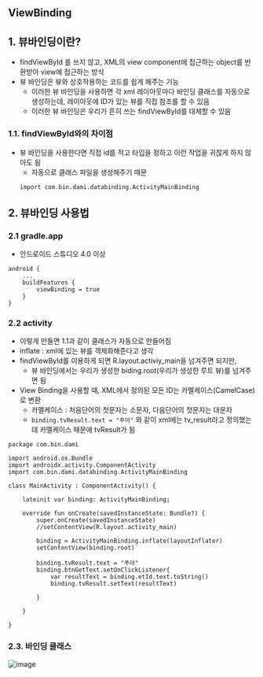 ## ViewBinding

## 1. 뷰바인딩이란?
- findViewById 를 쓰지 않고, XML의 view component에 접근하는 object를 반환받아 view에 접근하는 방식
- 뷰 바인딩은 뷰와 상호작용하는 코드를 쉽게 해주는 기능
  - 이러한 뷰 바인딩을 사용하면 각 xml 레이아웃마다 바인딩 클래스를 자동으로 생성하는데, 레이아웃에 ID가 있는 뷰를 직접 참조를 할 수 있음
  - 이러한 뷰 바인딩은 우리가 흔히 쓰는 findViewById를 대체할 수 있음
### 1.1. findViewById와의 차이점
- 뷰 바인딩을 사용한다면 직접 id를 적고 타입을 정하고 이런 작업을 귀찮게 하지 않아도 됨
  - 자동으로 클래스 파일을 생성해주기 때문
  ```
  import com.bin.dami.databinding.ActivityMainBinding
  ```

## 2. 뷰바인딩 사용법
### 2.1 gradle.app
- 안드로이드 스튜디오 4.0 이상
```
android {
    ...
    buildFeatures {
        viewBinding = true
    }
}
```

### 2.2 activity
- 이렇게 만들면 1.1과 같이 클래스가 자동으로 만들어짐
- inflate : xml에 있는 뷰를 객체화해준다고 생각
- findViewById를 이용하게 되면 R.layout.activiy_main을 넘겨주면 되지만,
  - 뷰 바인딩에서는 우리가 생성한 biding.root(우리가 생성한 루트 뷰)를 넘겨주면 됨
- View Binding을 사용할 때, XML에서 정의된 모든 ID는 카멜케이스(CamelCase)로 변환
  - 카멜케이스 : 처음단어의 첫문자는 소문자, 다음단어의 첫문자는 대문자 
  - ```binding.tvResult.text = "푸아"``` 와 같이 xml에는 tv_result라고 정의했는데 카멜케이스 때문에 tvResult가 됨
```
package com.bin.dami

import android.os.Bundle
import androidx.activity.ComponentActivity
import com.bin.dami.databinding.ActivityMainBinding

class MainActivity : ComponentActivity() {

    lateinit var binding: ActivityMainBinding;

    override fun onCreate(savedInstanceState: Bundle?) {
        super.onCreate(savedInstanceState)
        //setContentView(R.layout.activity_main)

        binding = ActivityMainBinding.inflate(layoutInflater)
        setContentView(binding.root)

        binding.tvResult.text = "푸아"
        binding.btnGetText.setOnClickListener{
            var resultText = binding.etId.text.toString()
            binding.tvResult.setText(resultText)

        }

    }

}

```

### 2.3. 바인딩 클래스

![image](https://github.com/damleez/dam_dji/assets/108650199/d68d173c-c68c-4827-8e76-9d0dc67fe483)
